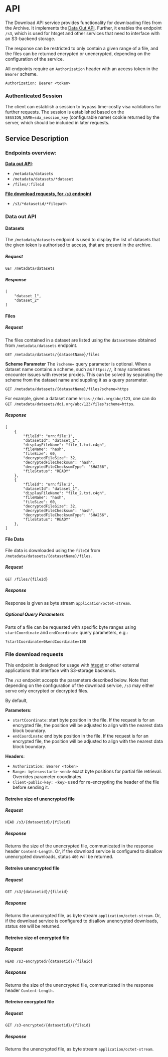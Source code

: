 # API

The Download API service provides functionality for downloading files from the Archive.
It implements the [Data Out API](https://neic-sda.readthedocs.io/en/latest/dataout/#rest-api-endpoints). Further, it enables the endpoint `/s3`, which is used for htsget and other services that need to interface with an S3-backend storage.

The response can be restricted to only contain a given range of a file, and the files can be returned encrypted or unencrypted, depending on the configuration of the service.

All endpoints require an `Authorization` header with an access token in the `Bearer` scheme.
```
Authorization: Bearer <token>
```
### Authenticated Session
The client can establish a session to bypass time-costly visa validations for further requests. The session is established based on the `SESSION_NAME=sda_session_key` (configurable name) cookie returned by the server, which should be included in later requests.

## Service Description

### Endpoints overview:

**[Data out API](#data-out-api)**:

- `/metadata/datasets`
- `/metadata/datasets/*dataset`
- `/files/:fileid`

**[File download requests, for `/s3` endpoint](#file-download-requests)**

- `/s3/*datasetid/*filepath`

### Data out API
#### Datasets
The `/metadata/datasets` endpoint is used to display the list of datasets that the given token is authorised to access, that are present in the archive.
##### Request
```
GET /metadata/datasets
```
##### Response
```
[
    "dataset_1",
    "dataset_2"
]
```
#### Files
##### Request
The files contained in a dataset are listed using the `datasetName` obtained from `/metadata/datasets` endpoint.
```
GET /metadata/datasets/{datasetName}/files
```
**Scheme Parameter**
The `?scheme=` query parameter is optional. When a dataset name contains a scheme, such as `https://`, it may sometimes encounter issues with reverse proxies.
This can be solved by separating the scheme from the dataset name and suppling it as a query parameter.
```
GET /metadata/datasets/{datasetName}/files?scheme=https
```
For example, given a dataset name `https://doi.org/abc/123`, one can do `GET /metadata/datasets/doi.org/abc/123/files?scheme=https`.
 
##### Response
```
[
    {
        "fileId": "urn:file:1",
        "datasetId": "dataset_1",
        "displayFileName": "file_1.txt.c4gh",
        "fileName": "hash",
        "fileSize": 60,
        "decryptedFileSize": 32,
        "decryptedFileChecksum": "hash",
        "decryptedFileChecksumType": "SHA256",
        "fileStatus": "READY"
    },
    {
        "fileId": "urn:file:2",
        "datasetId": "dataset_1",
        "displayFileName": "file_2.txt.c4gh",
        "fileName": "hash",
        "fileSize": 60,
        "decryptedFileSize": 32,
        "decryptedFileChecksum": "hash",
        "decryptedFileChecksumType": "SHA256",
        "fileStatus": "READY"
    },
]
```
#### File Data
File data is downloaded using the `fileId` from `/metadata/datasets/{datasetName}/files`.
##### Request
```
GET /files/{fileId}
```
##### Response
Response is given as byte stream `application/octet-stream`.
##### Optional Query Parameters
Parts of a file can be requested with specific byte ranges using `startCoordinate` and `endCoordinate` query parameters, e.g.:
```
?startCoordinate=0&endCoordinate=100
```

### File download requests
This endpoint is designed for usage with [htsget](https://samtools.github.io/hts-specs/htsget.html) or other external applications that interface with S3-storage backends.

The `/s3` endpoint accepts the parameters described below. Note that depending on the configuration of the download service, `/s3` may either serve only encrypted or decrypted files.

By default,

**Parameters**:

- `startCoordinate`: start byte position in the file. If the request is for an encrypted file, the position will be adjusted to align with the nearest data block boundary.
- `endCoordinate`: end byte position in the file. If the request is for an encrypted file, the position will be adjusted to align with the nearest data block boundary.

**Headers**:

- `Authorization: Bearer <token>` 
- `Range: bytes=<start>-<end>`  exact byte positions for partial file retrieval. Overrides parameter coordinates.
- `Client-public-key: <key>` used for re-encrypting the header of the file before sending it.


#### Retreive size of unencrypted file
##### Request
```
HEAD /s3/{datasetid}/{fileid}
```
##### Response
Returns the size of the unencrypted file, communicated in the response header `Content-Length`.
Or, if the download service is configured to disallow unencrypted downloads, status `400` will be returned.

#### Retreive unencrypted file
##### Request
```
GET /s3/{datasetid}/{fileid}
```
##### Response
Returns the unencrypted file, as byte stream `application/octet-stream`.
Or, if the download service is configured to disallow unencrypted downloads, status `400` will be returned.


#### Retreive size of encrypted file
##### Request
```
HEAD /s3-encrypted/{datasetid}/{fileid}
```
##### Response
Returns the size of the unencrypted file, communicated in the response header `Content-Length`.

#### Retreive encrypted file
##### Request
```
GET /s3-encrypted/{datasetid}/{fileid}
```
##### Response
Returns the unencrypted file, as byte stream `application/octet-stream`.
